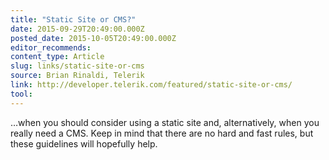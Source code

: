 ```yaml
---
title: "Static Site or CMS?"
date: 2015-09-29T20:49:00.000Z
posted_date: 2015-10-05T20:49:00.000Z
editor_recommends:
content_type: Article
slug: links/static-site-or-cms
source: Brian Rinaldi, Telerik
link: http://developer.telerik.com/featured/static-site-or-cms/
tool:
---
```

…when you should consider using a static site and, alternatively, when you really need a CMS. Keep in mind that there are no hard and fast rules, but these guidelines will hopefully help.



